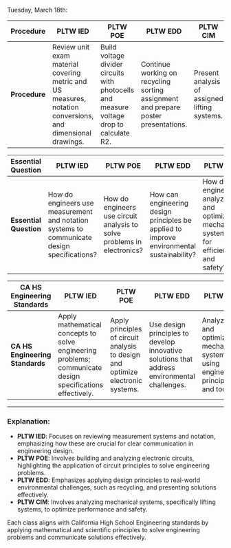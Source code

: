 Tuesday, March 18th:

| **Procedure** | **PLTW IED** | **PLTW POE** | **PLTW EDD** | **PLTW CIM** |
|---------------|-------------|-------------|-------------|-------------|
| **Procedure** | Review unit exam material covering metric and US measures, notation conversions, and dimensional drawings. | Build voltage divider circuits with photocells and measure voltage drop to calculate R2. | Continue working on recycling sorting assignment and prepare poster presentations. | Present analysis of assigned lifting systems. |

| **Essential Question** | **PLTW IED** | **PLTW POE** | **PLTW EDD** | **PLTW CIM** |
|------------------------|-------------|-------------|-------------|-------------|
| **Essential Question** | How do engineers use measurement and notation systems to communicate design specifications? | How do engineers use circuit analysis to solve problems in electronics? | How can engineering design principles be applied to improve environmental sustainability? | How do engineers analyze and optimize mechanical systems for efficiency and safety? |

| **CA HS Engineering Standards** | **PLTW IED** | **PLTW POE** | **PLTW EDD** | **PLTW CIM** |
|--------------------------------|-------------|-------------|-------------|-------------|
| **CA HS Engineering Standards** | Apply mathematical concepts to solve engineering problems; communicate design specifications effectively. | Apply principles of circuit analysis to design and optimize electronic systems. | Use design principles to develop innovative solutions that address environmental challenges. | Analyze and optimize mechanical systems using engineering principles and tools. |

---

### Explanation:
- **PLTW IED**: Focuses on reviewing measurement systems and notation, emphasizing how these are crucial for clear communication in engineering design.
- **PLTW POE**: Involves building and analyzing electronic circuits, highlighting the application of circuit principles to solve engineering problems.
- **PLTW EDD**: Emphasizes applying design principles to real-world environmental challenges, such as recycling, and presenting solutions effectively.
- **PLTW CIM**: Involves analyzing mechanical systems, specifically lifting systems, to optimize performance and safety.

Each class aligns with California High School Engineering standards by applying mathematical and scientific principles to solve engineering problems and communicate solutions effectively.
